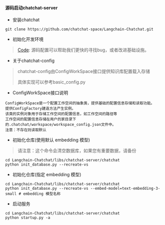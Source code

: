 #### 源码启动chatchat-server

- 安装chatchat

```shell
git clone https://github.com/chatchat-space/Langchain-Chatchat.git
```

- 初始化开发环境

> [Code](code.md): 源码配置可以帮助我们更快的寻找bug，或者改进基础设施。

- 关于chatchat-config

> chatchat-config由ConfigWorkSpace接口提供知识库配置载入存储
>
> 具体实现可以参考basic_config.py
>

- ConfigWorkSpace接口说明

```text
ConfigWorkSpace是一个配置工作空间的抽象类，提供基础的配置信息存储和读取功能。
提供ConfigFactory建造方法产生实例。
该类的实例对象用于存储工作空间的配置信息，如工作空间的路径等
工作空间的配置信息存储在用户的家目录下的.chatchat/workspace/workspace_config.json文件中。
注意：不存在则读取默认
```
 
- 初始化仓库(使用默认 embedding 模型)

> 请注意：这个命令会清空数据库，如果您有重要数据，请备份

```shell
cd Langchain-Chatchat/libs/chatchat-server/chatchat
python init_database.py --recreate-vs
```

- 初始化仓库(指定 embedding 模型)

```shell
cd Langchain-Chatchat/libs/chatchat-server/chatchat
python init_database.py --recreate-vs --embed-model=text-embedding-3-small # embedding 模型名称
```

- 启动服务

```shell
cd Langchain-Chatchat/libs/chatchat-server/chatchat
python startup.py -a
```
